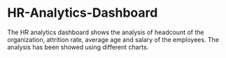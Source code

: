# HR-Analytics-Dashboard

The HR analytics dashboard shows the analysis of headcount of the organization, attrition rate, average age and salary of the employees.
The analysis has been showed using different charts.
